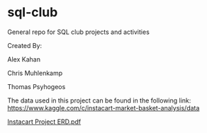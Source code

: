 # sql-club
General repo for SQL club projects and activities

Created By:

Alex Kahan

Chris Muhlenkamp

Thomas Psyhogeos

The data used in this project can be found in the following link: https://www.kaggle.com/c/instacart-market-basket-analysis/data


[Instacart Project ERD.pdf](https://github.com/alexvkahan/sql-club/files/7227413/Instacart.Project.ERD.pdf)
